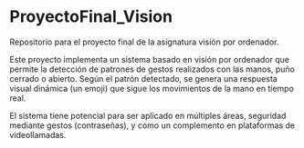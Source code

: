 # ProyectoFinal_Vision
Repositorio para el proyecto final de la asignatura visión por ordenador. 

Este proyecto implementa un sistema basado en visión por ordenador que permite la detección de patrones de gestos realizados con las manos, puño cerrado o abierto. Según el patrón detectado, se genera una respuesta visual dinámica (un emoji) que sigue los movimientos de la mano en tiempo real.

El sistema tiene potencial para ser aplicado en múltiples áreas,  seguridad mediante gestos (contraseñas), y como un complemento en plataformas de videollamadas.

